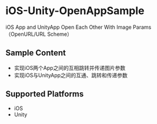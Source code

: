 # iOS-Unity-OpenAppSample
iOS App and UnityApp Open Each Other With Image Params （OpenURL/URL Scheme）

## Sample Content
- 实现iOS两个App之间的互相跳转并传递图片参数
- 实现iOS与UnityApp之间的互通、跳转和传递参数

## Supported Platforms

- iOS
- Unity


